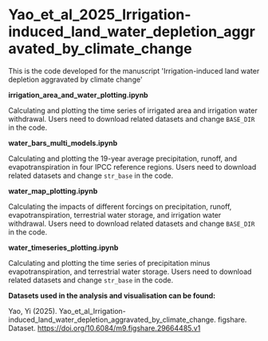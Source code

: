 # Yao_et_al_2025_Irrigation-induced_land_water_depletion_aggravated_by_climate_change

This is the code developed for the manuscript 'Irrigation-induced land water depletion aggravated by climate change'

**irrigation_area_and_water_plotting.ipynb**

Calculating and plotting the time series of irrigated area and irrigation water withdrawal. Users need to download related datasets and change `BASE_DIR` in the code.

**water_bars_multi_models.ipynb**

Calculating and plotting the 19-year average precipitation, runoff, and evapotranspiration in four IPCC reference regions. Users need to download related datasets and change `str_base` in the code.

**water_map_plotting.ipynb**

Calculating the impacts of different forcings on precipitation, runoff, evapotranspiration, terrestrial water storage, and irrigation water withdrawal. Users need to download related datasets and change `BASE_DIR` in the code.

**water_timeseries_plotting.ipynb**

Calculating and plotting the time series of precipitation minus evapotranspiration, and terrestrial water storage. Users need to download related datasets and change `str_base` in the code.

**Datasets used in the analysis and visualisation can be found:**

Yao, Yi (2025). Yao_et_al_Irrigation-induced_land_water_depletion_aggravated_by_climate_change. figshare. Dataset. https://doi.org/10.6084/m9.figshare.29664485.v1
